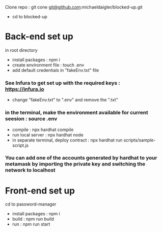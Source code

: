 Clone repo : git cone git@github.com:michaeldaigler/blocked-up.git
* cd to blocked-up

# Back-end set up

in root directory
* install packages : npm i
* create environment file : touch .env
* add default credentials in "fakeEnv.txt" file
### See Infura to get set up with the required keys : https://infura.io
* change "fakeEnv.txt" to ".env" and remove the ".txt"
### in the terminal, make the environment available for current seesion : source .env
* compile : npx hardhat compile
* run local server : npx hardhat node 
* in separate terminal, deploy contract : npx hardhat run scripts/sample-script.js  
### You can add one of the accounts generated by hardhat to your metamask by importing the private key and switching the network to localhost                                

# Front-end set up

cd to password-manager
* install packages : npm i
* build : npm run build
* run : npm run start 



























